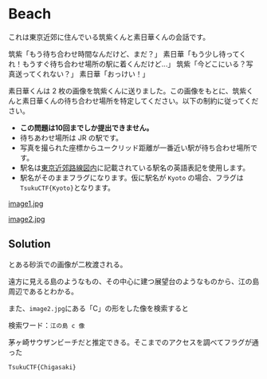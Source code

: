 # Beach
これは東京近郊に住んでいる筑紫くんと素日華くんの会話です。

筑紫「もう待ち合わせ時間なんだけど、まだ？」
素日華「もう少し待ってくれ！もうすぐ待ち合わせ場所の駅に着くんだけど...」
筑紫「今どこにいる？写真送ってくれない？」
素日華「おっけい！」

素日華くんは 2 枚の画像を筑紫くんに送りました。この画像をもとに、筑紫くんと素日華くんの待ち合わせ場所を特定してください。以下の制約に従ってください。

- **この問題は10回までしか提出できません。**
- 待ちあわせ場所は JR の駅です。
- 写真を撮られた座標からユークリッド距離が一番近い駅が待ち合わせ場所です。
- 駅名は[東京近郊路線図内](https://www.jreast.co.jp/map/pdf/map_tokyo.pdf)に記載されている駅名の英語表記を使用します。
- 駅名がそのままフラグになります。仮に駅名が `Kyoto` の場合、フラグは `TsukuCTF{Kyoto}`となります。

[image1.jpg](images/image1.jpg)

[image2.jpg](images/image2.jpg)

## Solution
とある砂浜での画像が二枚渡される。

遠方に見える島のようなもの、その中心に建つ展望台のようなものから、江の島周辺であるとわかる。

また、`image2.jpg`にある「C」の形をした像を検索すると

検索ワード：`江の島 c 像`

茅ヶ崎サウザンビーチだと推定できる。そこまでのアクセスを調べてフラグが通った

`TsukuCTF{Chigasaki}`
